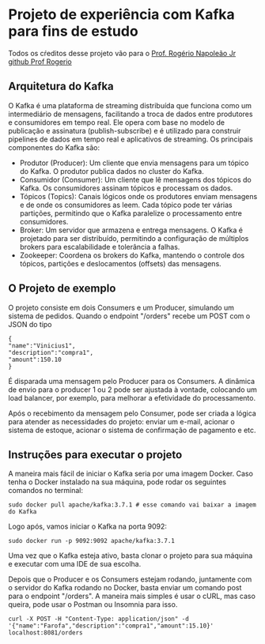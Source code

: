 # Projeto de experiência com Kafka para fins de estudo

Todos os cŕeditos desse projeto vão para o [Prof. Rogério Napoleão Jr](https://www.youtube.com/@rogerionj) [github Prof Rogerio](https://github.com/rogerionj)

## Arquitetura do Kafka

O Kafka é uma plataforma de streaming distribuída que funciona como um intermediário de mensagens, facilitando a troca de dados entre produtores e consumidores em tempo real. Ele opera com base no modelo de publicação e assinatura (publish-subscribe) e é utilizado para construir pipelines de dados em tempo real e aplicativos de streaming. Os principais componentes do Kafka são:

- Produtor (Producer): Um cliente que envia mensagens para um tópico do Kafka. O produtor publica dados no cluster do Kafka.
- Consumidor (Consumer): Um cliente que lê mensagens dos tópicos do Kafka. Os consumidores assinam tópicos e processam os dados.
- Tópicos (Topics): Canais lógicos onde os produtores enviam mensagens e de onde os consumidores as leem. Cada tópico pode ter várias partições, permitindo que o Kafka paralelize o processamento entre consumidores.
- Broker: Um servidor que armazena e entrega mensagens. O Kafka é projetado para ser distribuído, permitindo a configuração de múltiplos brokers para escalabilidade e tolerância a falhas.
- Zookeeper: Coordena os brokers do Kafka, mantendo o controle dos tópicos, partições e deslocamentos (offsets) das mensagens.

## O Projeto de exemplo

O projeto consiste em dois Consumers e um Producer, simulando um sistema de pedidos. Quando o endpoint "/orders" recebe um POST com o JSON do tipo
```
{
"name":"Vinicius1",
"description":"compra1",
"amount":150.10
}
```

É disparada uma mensagem pelo Producer para os Consumers. A dinâmica de envio para o producer 1 ou 2 pode ser ajustada à vontade, colocando um load balancer, por exemplo,
para melhorar a efetividade do processamento.

Após o recebimento da mensagem pelo Consumer, pode ser criada a lógica para atender as necessidades do projeto: enviar um e-mail, acionar o sistema de estoque,
acionar o sistema de confirmação de pagamento e etc.

## Instruções para executar o projeto

A maneira mais fácil de iniciar o Kafka seria por uma imagem Docker. Caso tenha o Docker instalado na sua máquina, pode rodar os seguintes comandos no terminal:
```
sudo docker pull apache/kafka:3.7.1 # esse comando vai baixar a imagem do Kafka
```

Logo após, vamos iniciar o Kafka na porta 9092:
```
sudo docker run -p 9092:9092 apache/kafka:3.7.1
```
Uma vez que o Kafka esteja ativo, basta clonar o projeto para sua máquina e executar com uma IDE de sua escolha.

Depois que o Producer e os Consumers estejam rodando, juntamente com o servidor do Kafka rodando no Docker, basta enviar um comando post para o endpoint "/orders".
A maneira mais simples é usar o cURL, mas caso queira, pode usar o Postman ou Insomnia para isso.
``` 
curl -X POST -H "Content-Type: application/json" -d '{"name":"Farofa","description":"compra1","amount":15.10}' localhost:8081/orders
```

